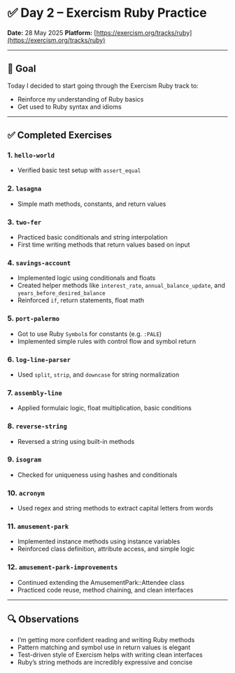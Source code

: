 # ✅ Day 2 – Exercism Ruby Practice

**Date:** 28 May 2025
**Platform:** [https://exercism.org/tracks/ruby](https://exercism.org/tracks/ruby)

---

## 🎯 Goal

Today I decided to start going through the Exercism Ruby track to:

* Reinforce my understanding of Ruby basics
* Get used to Ruby syntax and idioms
---

## ✅ Completed Exercises

### 1. `hello-world`

* Verified basic test setup with `assert_equal`

### 2. `lasagna`

* Simple math methods, constants, and return values

### 3. `two-fer`

* Practiced basic conditionals and string interpolation
* First time writing methods that return values based on input

### 4. `savings-account`

* Implemented logic using conditionals and floats
* Created helper methods like `interest_rate`, `annual_balance_update`, and `years_before_desired_balance`
* Reinforced `if`, return statements, float math

### 5. `port-palermo`

* Got to use Ruby `Symbol`s for constants (e.g. `:PALE`)
* Implemented simple rules with control flow and symbol return

### 6. `log-line-parser`

* Used `split`, `strip`, and `downcase` for string normalization

### 7. `assembly-line`

* Applied formulaic logic, float multiplication, basic conditions

### 8. `reverse-string`

* Reversed a string using built-in methods

### 9. `isogram`

* Checked for uniqueness using hashes and conditionals

### 10. `acronym`

* Used regex and string methods to extract capital letters from words

### 11. `amusement-park`

* Implemented instance methods using instance variables
* Reinforced class definition, attribute access, and simple logic

### 12. `amusement-park-improvements`

* Continued extending the AmusementPark::Attendee class
* Practiced code reuse, method chaining, and clean interfaces

---

## 🔍 Observations

* I’m getting more confident reading and writing Ruby methods
* Pattern matching and symbol use in return values is elegant
* Test-driven style of Exercism helps with writing clean interfaces
* Ruby’s string methods are incredibly expressive and concise
